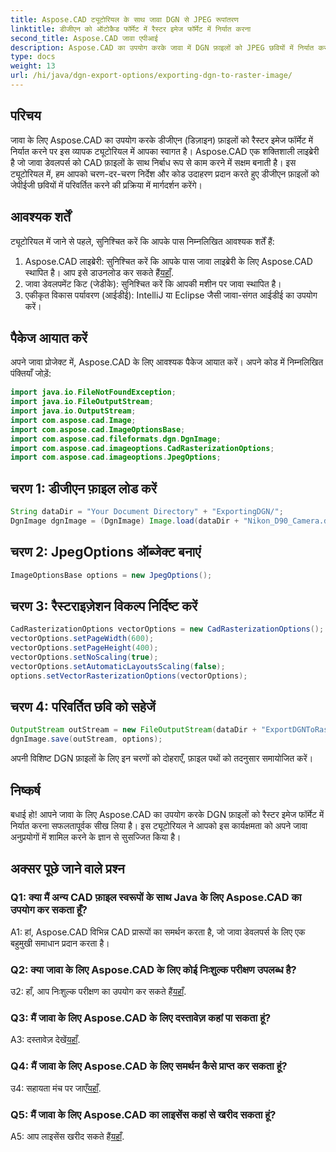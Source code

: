 ```yaml
---
title: Aspose.CAD ट्यूटोरियल के साथ जावा DGN से JPEG रूपांतरण
linktitle: डीजीएन को ऑटोकैड फॉर्मेट में रैस्टर इमेज फॉर्मेट में निर्यात करना
second_title: Aspose.CAD जावा एपीआई
description: Aspose.CAD का उपयोग करके जावा में DGN फ़ाइलों को JPEG छवियों में निर्यात करना सीखें। यह चरण-दर-चरण ट्यूटोरियल आपको प्रक्रिया में सहजता से मार्गदर्शन करता है।
type: docs
weight: 13
url: /hi/java/dgn-export-options/exporting-dgn-to-raster-image/
---
```

## परिचय

जावा के लिए Aspose.CAD का उपयोग करके डीजीएन (डिज़ाइन) फ़ाइलों को रैस्टर इमेज फॉर्मेट में निर्यात करने पर इस व्यापक ट्यूटोरियल में आपका स्वागत है। Aspose.CAD एक शक्तिशाली लाइब्रेरी है जो जावा डेवलपर्स को CAD फ़ाइलों के साथ निर्बाध रूप से काम करने में सक्षम बनाती है। इस ट्यूटोरियल में, हम आपको चरण-दर-चरण निर्देश और कोड उदाहरण प्रदान करते हुए डीजीएन फ़ाइलों को जेपीईजी छवियों में परिवर्तित करने की प्रक्रिया में मार्गदर्शन करेंगे।

## आवश्यक शर्तें

ट्यूटोरियल में जाने से पहले, सुनिश्चित करें कि आपके पास निम्नलिखित आवश्यक शर्तें हैं:
1.  Aspose.CAD लाइब्रेरी: सुनिश्चित करें कि आपके पास जावा लाइब्रेरी के लिए Aspose.CAD स्थापित है। आप इसे डाउनलोड कर सकते हैं[यहाँ](https://releases.aspose.com/cad/java/).
2. जावा डेवलपमेंट किट (जेडीके): सुनिश्चित करें कि आपकी मशीन पर जावा स्थापित है।
3. एकीकृत विकास पर्यावरण (आईडीई): IntelliJ या Eclipse जैसी जावा-संगत आईडीई का उपयोग करें।

## पैकेज आयात करें

अपने जावा प्रोजेक्ट में, Aspose.CAD के लिए आवश्यक पैकेज आयात करें। अपने कोड में निम्नलिखित पंक्तियाँ जोड़ें:

```java
import java.io.FileNotFoundException;
import java.io.FileOutputStream;
import java.io.OutputStream;
import com.aspose.cad.Image;
import com.aspose.cad.ImageOptionsBase;
import com.aspose.cad.fileformats.dgn.DgnImage;
import com.aspose.cad.imageoptions.CadRasterizationOptions;
import com.aspose.cad.imageoptions.JpegOptions;
```

## चरण 1: डीजीएन फ़ाइल लोड करें

```java
String dataDir = "Your Document Directory" + "ExportingDGN/";
DgnImage dgnImage = (DgnImage) Image.load(dataDir + "Nikon_D90_Camera.dgn");
```

## चरण 2: JpegOptions ऑब्जेक्ट बनाएं

```java
ImageOptionsBase options = new JpegOptions();
```

## चरण 3: रैस्टराइज़ेशन विकल्प निर्दिष्ट करें

```java
CadRasterizationOptions vectorOptions = new CadRasterizationOptions();
vectorOptions.setPageWidth(600);
vectorOptions.setPageHeight(400);
vectorOptions.setNoScaling(true);
vectorOptions.setAutomaticLayoutsScaling(false);
options.setVectorRasterizationOptions(vectorOptions);
```

## चरण 4: परिवर्तित छवि को सहेजें

```java
OutputStream outStream = new FileOutputStream(dataDir + "ExportDGNToRasterImage_Out.jpg");
dgnImage.save(outStream, options);
```

अपनी विशिष्ट DGN फ़ाइलों के लिए इन चरणों को दोहराएँ, फ़ाइल पथों को तदनुसार समायोजित करें।

## निष्कर्ष

बधाई हो! आपने जावा के लिए Aspose.CAD का उपयोग करके DGN फ़ाइलों को रैस्टर इमेज फॉर्मेट में निर्यात करना सफलतापूर्वक सीख लिया है। इस ट्यूटोरियल ने आपको इस कार्यक्षमता को अपने जावा अनुप्रयोगों में शामिल करने के ज्ञान से सुसज्जित किया है।

## अक्सर पूछे जाने वाले प्रश्न

### Q1: क्या मैं अन्य CAD फ़ाइल स्वरूपों के साथ Java के लिए Aspose.CAD का उपयोग कर सकता हूँ?

A1: हां, Aspose.CAD विभिन्न CAD प्रारूपों का समर्थन करता है, जो जावा डेवलपर्स के लिए एक बहुमुखी समाधान प्रदान करता है।

### Q2: क्या जावा के लिए Aspose.CAD के लिए कोई निःशुल्क परीक्षण उपलब्ध है?

 उ2: हाँ, आप निःशुल्क परीक्षण का उपयोग कर सकते हैं[यहाँ](https://releases.aspose.com/).

### Q3: मैं जावा के लिए Aspose.CAD के लिए दस्तावेज़ कहां पा सकता हूं?

 A3: दस्तावेज़ देखें[यहाँ](https://reference.aspose.com/cad/java/).

### Q4: मैं जावा के लिए Aspose.CAD के लिए समर्थन कैसे प्राप्त कर सकता हूं?

 उ4: सहायता मंच पर जाएँ[यहाँ](https://forum.aspose.com/c/cad/19).

### Q5: मैं जावा के लिए Aspose.CAD का लाइसेंस कहां से खरीद सकता हूं?

 A5: आप लाइसेंस खरीद सकते हैं[यहाँ](https://purchase.aspose.com/buy).